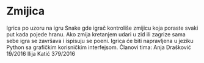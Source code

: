 # Zmijica
Igrica po uzoru na igru Snake gde igrač kontroliše zmijicu koja poraste svaki put kada pojede hranu. Ako zmija kretanjem udari u zid ili zagrize sama sebe igra se završava i ispisuju se poeni.
Igrica će biti napravljena u jeziku Python sa grafičkim korisničkim interfejsom.
Članovi tima:
Anja Drašković 19/2016
Ilija Katić 379/2016
